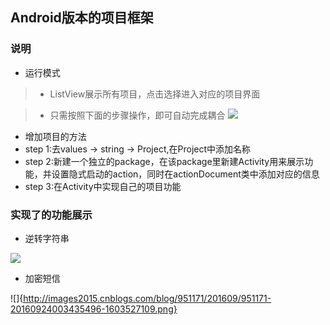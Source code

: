## Android版本的项目框架

### 说明
* 运行模式

> * ListView展示所有项目，点击选择进入对应的项目界面

> * 只需按照下面的步骤操作，即可自动完成耦合 
![](http://images2015.cnblogs.com/blog/951171/201609/951171-20160924003428121-1127574073.png)

* 增加项目的方法
* step 1:去values -> string -> Project,在Project中添加名称
* step 2:新建一个独立的package，在该package里新建Activity用来展示功能，并设置隐式启动的action，同时在actionDocument类中添加对应的信息
* step 3:在Activity中实现自己的项目功能

### 实现了的功能展示
* 逆转字符串

![](http://images2015.cnblogs.com/blog/951171/201609/951171-20160924003440481-342957189.png)

* 加密短信

![]{http://images2015.cnblogs.com/blog/951171/201609/951171-20160924003435496-1603527109.png}
